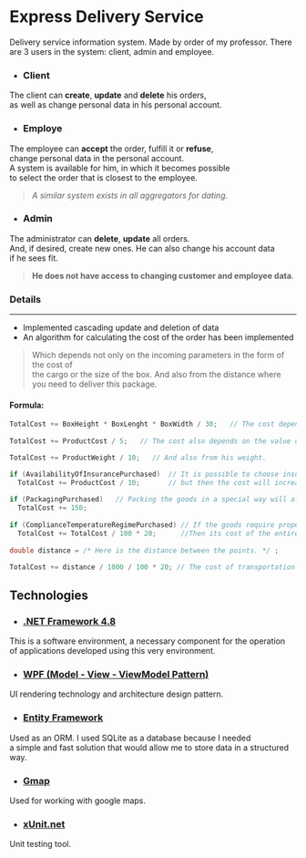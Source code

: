 # Express Delivery Service
Delivery service information system. Made by order of my professor.
There are 3 users in the system: client, admin and employee.

* ### Client
The client can **create**, **update** and **delete** his orders,  
as well as change personal data in his personal account.

* ### Employe
The employee can **accept** the order, fulfill it or **refuse**,  
change personal data in the personal account.  
A system is available for him, in which it becomes possible  
to select the order that is closest to the employee.
> *A similar system exists in all aggregators for dating*.

* ### Admin
The administrator can **delete**, **update** all orders.  
And, if desired, create new ones. He can also change his account data   
if he sees fit.   
> **He does not have access to changing customer and employee data**.

### Details
---

* Implemented cascading update and deletion of data
* An algorithm for calculating the cost of the order has been implemented  
> Which depends not only on the incoming parameters in the form of the cost of  
the cargo or the size of the box. And also from the distance where you need to deliver this package.  

#### Formula:  
```csharp
TotalCost += BoxHeight * BoxLenght * BoxWidth / 30;   // The cost depends on the size of the box.
 
TotalCost += ProductCost / 5;   // The cost also depends on the value of the item being transported.

TotalCost += ProductWeight / 10;   // And also from his weight.

if (AvailabilityOfInsurancePurchased)  // It is possible to choose insurance if you want,
  TotalCost += ProductCost / 10;       // but then the cost will increase by 10% of the value of the transported item.
  
if (PackagingPurchased)   // Packing the goods in a special way will also increase the cost of the order.
  TotalCost += 150;
  
if (ComplianceTemperatureRegimePurchased) // If the goods require proper temperature conditions during transportation.
  TotalCost += TotalCost / 100 * 20;      //Then its cost of the entire order will increase by 20%
  
double distance = /* Here is the distance between the points. */ ;

TotalCost += distance / 1000 / 100 * 20; // The cost of transportation also depends on the distance.
```

## Technologies
* ### [.NET Framework 4.8](https://dotnet.microsoft.com/en-us/download/dotnet-framework/net48)
This is a software environment, a necessary component for the operation   
of applications developed using this very environment.
* ### [WPF (Model - View - ViewModel Pattern)](https://github.com/dotnet/wpf)
UI rendering technology and architecture design pattern.
* ### [Entity Framework](https://github.com/dotnet/ef6)
Used as an ORM. I used SQLite as a database because I needed  
a simple and fast solution that would allow me to store data in a structured way.
* ### [Gmap](https://github.com/judero01col/GMap.NET) 
Used for working with google maps.
* ### [xUnit.net](https://github.com/xunit/xunit) 
Unit testing tool.
